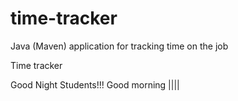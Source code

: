 # time-tracker
Java (Maven) application for tracking time on the job

Time tracker

Good Night Students!!!
Good morning ||||
